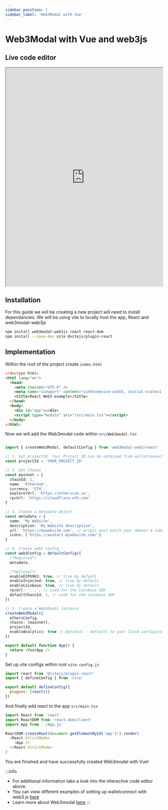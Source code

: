 ```yaml
---
sidebar_position: 1
sidebar_label: 'Web3Modal with Vue'
---
```


# Web3Modal with Vue and web3js

## Live code editor

<iframe width="100%" height="700px"  src="https://stackblitz.com/edit/vitejs-vite-cg7ctd?embed=1&file=src%2FApp.tsx"></iframe>



## Installation

For this guide we will be creating a new project will need to install dependancies. We will be using vite to locally host the app, React and web3modal-web3js

```bash
npm install web3modal-web3js react react-dom
npm install --save-dev vite @vitejs/plugin-react
```

## Implementation

Within the root of the project create `index.html`
```html
<!doctype html>
<html lang="en">
  <head>
    <meta charset="UTF-8" />
    <meta name="viewport" content="width=device-width, initial-scale=1.0" />
    <title>React Web3 example</title>
  </head>
  <body>
    <div id="app"></div>
    <script type="module" src="/src/main.tsx"></script>
  </body>
</html>
```

Now we will add the Web3modal code within `src/Web3modal.tsx`
```typescript

import { createWeb3Modal, defaultConfig } from 'web3modal-web3/react'

// 1. Get projectId, Your Project ID can be obtained from walletconnect.com
const projectId = 'YOUR_PROJECT_ID'

// 2. Set chains
const mainnet = {
  chainId: 1,
  name: 'Ethereum',
  currency: 'ETH',
  explorerUrl: 'https://etherscan.io',
  rpcUrl: 'https://cloudflare-eth.com'
}

// 3. Create a metadata object
const metadata = {
  name: 'My Website',
  description: 'My Website description',
  url: 'https://mywebsite.com', // origin must match your domain & subdomain
  icons: ['https://avatars.mywebsite.com/']
}

// 4. Create web3 config
const web3Config = defaultConfig({
  /*Required*/
  metadata,

  /*Optional*/
  enableEIP6963: true, // true by default
  enableInjected: true, // true by default
  enableCoinbase: true, // true by default
  rpcUrl: '...', // used for the Coinbase SDK
  defaultChainId: 1, // used for the Coinbase SDK
})

// 5. Create a Web3Modal instance
createWeb3Modal({
  ethersConfig,
  chains: [mainnet],
  projectId,
  enableAnalytics: true // Optional - defaults to your Cloud configuration
})

export default function App() {
  return <YourApp />
}
```

Set up vite configs within root `vite.config.js`
```javascript
import react from '@vitejs/plugin-react'
import { defineConfig } from 'vite'

export default defineConfig({
  plugins: [react()]
})
```

And finally add react to the app `src/main.tsx`
```typescript
import React from 'react'
import ReactDOM from 'react-dom/client'
import App from './App.js'

ReactDOM.createRoot(document.getElementById('app')!).render(
  <React.StrictMode>
    <App />
  </React.StrictMode>
)
```

You are finished and have successfully created Web3modal with Vue!

:::info
- For additional information take a look into the interactive code editor above.
- You can view different examples of setting up walletconnect with web3.js [here](https://github.com/ChainSafe/web3modal/tree/add-examples/examples/vue-web3)
- Learn more about Web3modal [here](https://docs.walletconnect.com/web3modal/about)
:::

